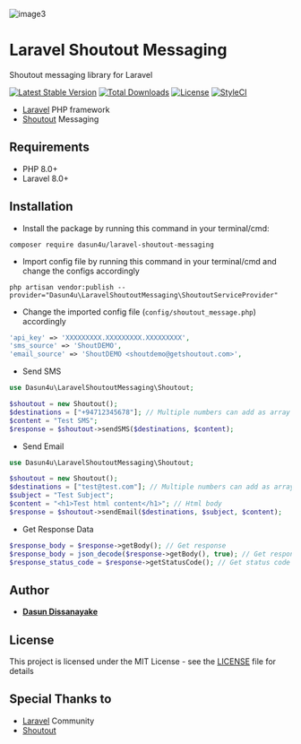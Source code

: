 ![image3](https://user-images.githubusercontent.com/15827995/75132975-edd40b00-56fe-11ea-8811-7e6f3f13a450.jpg)

# Laravel Shoutout Messaging
Shoutout messaging library for Laravel

[![Latest Stable Version](https://poser.pugx.org/dasun4u/laravel-shoutout-messaging/v/stable)](https://packagist.org/packages/dasun4u/laravel-shoutout-messaging)
[![Total Downloads](https://poser.pugx.org/dasun4u/laravel-shoutout-messaging/downloads)](https://packagist.org/packages/dasun4u/laravel-shoutout-messaging)
[![License](https://poser.pugx.org/dasun4u/laravel-shoutout-messaging/license)](https://packagist.org/packages/dasun4u/laravel-shoutout-messaging)
[![StyleCI](https://github.styleci.io/repos/240946426/shield?branch=master)](https://github.styleci.io/repos/240946426)

* [Laravel](https://laravel.com) PHP framework
* [Shoutout](https://getshoutout.com) Messaging

## Requirements

* PHP 8.0+
* Laravel 8.0+
## Installation

* Install the package by running this command in your terminal/cmd:
```
composer require dasun4u/laravel-shoutout-messaging
```

* Import config file by running this command in your terminal/cmd and change the configs accordingly
```
php artisan vendor:publish --provider="Dasun4u\LaravelShoutoutMessaging\ShoutoutServiceProvider"
```

* Change the imported config file (`config/shoutout_message.php`) accordingly
```php
'api_key' => 'XXXXXXXXX.XXXXXXXXX.XXXXXXXXX',
'sms_source' => 'ShoutDEMO',
'email_source' => 'ShoutDEMO <shoutdemo@getshoutout.com>',
```

* Send SMS
```php
use Dasun4u\LaravelShoutoutMessaging\Shoutout;

$shoutout = new Shoutout();
$destinations = ["+94712345678"]; // Multiple numbers can add as array
$content = "Test SMS";
$response = $shoutout->sendSMS($destinations, $content);
```

* Send Email
```php
use Dasun4u\LaravelShoutoutMessaging\Shoutout;

$shoutout = new Shoutout();
$destinations = ["test@test.com"]; // Multiple numbers can add as array
$subject = "Test Subject";
$content = "<h1>Test html content</h1>"; // Html body
$response = $shoutout->sendEmail($destinations, $subject, $content);
```

* Get Response Data
```php
$response_body = $response->getBody(); // Get response
$response_body = json_decode($response->getBody(), true); // Get response as associative array
$response_status_code = $response->getStatusCode(); // Get status code
```

## Author

* [**Dasun Dissanayake**](https://github.com/dasun4u)

## License

This project is licensed under the MIT License - see the [LICENSE](LICENSE) file for details

## Special Thanks to

* [Laravel](https://laravel.com) Community
* [Shoutout](https://getshoutout.com)
